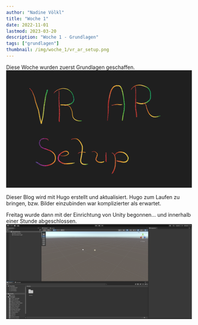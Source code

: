 ```yaml
---
author: "Nadine Völkl"
title: "Woche 1"
date: 2022-11-01
lastmod: 2023-03-20
description: "Woche 1 - Grundlagen"
tags: ["grundlagen"]
thumbnail: /img/woche_1/vr_ar_setup.png
---
```


Diese Woche wurden zuerst Grundlagen geschaffen.
![alt text](/img/woche_1/vr_ar_setup.png "Bild mit dem Schriftzug VR AR Setup")

Dieser Blog wird mit Hugo erstellt und aktualisiert.
Hugo zum Laufen zu bringen, bzw. Bilder einzubinden war komplizierter als erwartet.

Freitag wurde dann mit der Einrichtung von Unity begonnen...
und innerhalb einer Stunde abgeschlossen.
![alt text](/img/woche_1/unity.png "Unity-Ansicht des ersten noch leeren Projekts")

